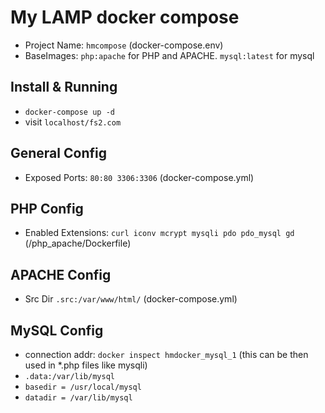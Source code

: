 # My LAMP docker compose #

- Project Name: `hmcompose` (docker-compose.env)
- BaseImages: `php:apache` for PHP and APACHE. `mysql:latest` for
  mysql

## Install & Running ##

- `docker-compose up -d`
- visit `localhost/fs2.com`

## General Config ##

- Exposed Ports: `80:80 3306:3306` (docker-compose.yml)

## PHP Config ##

- Enabled Extensions: `curl iconv mcrypt mysqli pdo pdo_mysql gd` (/php_apache/Dockerfile)

## APACHE Config ##

- Src Dir `.src:/var/www/html/` (docker-compose.yml)

## MySQL Config ##

- connection addr: `docker inspect hmdocker_mysql_1` (this can be
  then used in *.php files like mysqli)
- `.data:/var/lib/mysql`
- `basedir = /usr/local/mysql`
- `datadir = /var/lib/mysql`




